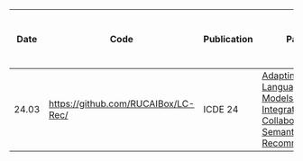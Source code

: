 | Date  | Code | Publication                  | Paper                                                                                                         | 主要内容                                                        |
|-------|-----------|------------------------------|--------------------------------------------------------------------------------------------------------------|------------------------------------------------------------------|
|24.03|https://github.com/RUCAIBox/LC-Rec/|ICDE 24|[Adapting Large Language Models by Integrating Collaborative Semantics for Recommendation](https://link-to-paper.com)||